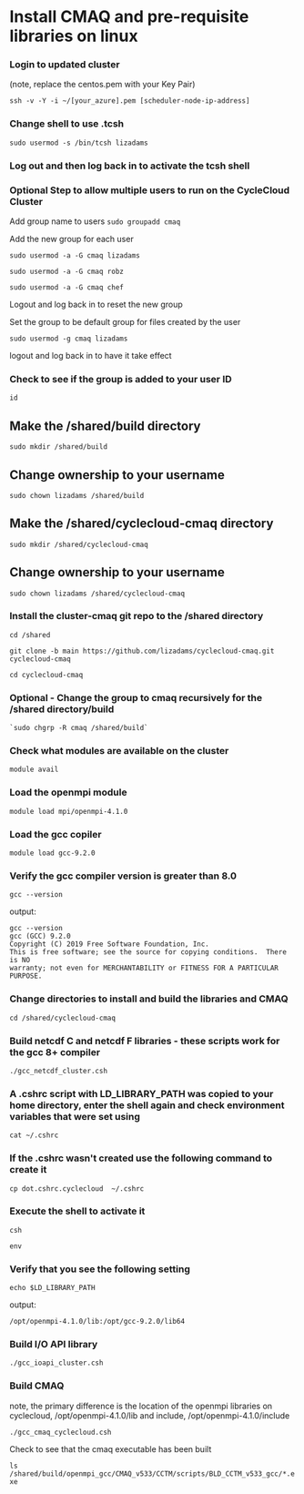 # Install CMAQ and pre-requisite libraries on linux

### Login to updated cluster
(note, replace the centos.pem with your Key Pair)

`ssh -v -Y -i ~/[your_azure].pem [scheduler-node-ip-address]`


### Change shell to use .tcsh

`sudo usermod -s /bin/tcsh lizadams`

### Log out and then log back in to activate the tcsh shell


### Optional Step to allow multiple users to run on the CycleCloud Cluster

Add group name to users
`sudo groupadd cmaq`

Add the new group for each user

`sudo usermod -a -G cmaq lizadams`

`sudo usermod -a -G cmaq robz`

`sudo usermod -a -G cmaq chef`

Logout and log back in to reset the new group 


Set the group to be default group for files created by the user

`sudo usermod -g cmaq lizadams`

logout and log back in to have it take effect

### Check to see if the group is added to your user ID

`id`

## Make the /shared/build directory

`sudo mkdir /shared/build`

## Change ownership to your username

`sudo chown lizadams /shared/build`

## Make the /shared/cyclecloud-cmaq directory

`sudo mkdir /shared/cyclecloud-cmaq`

## Change ownership to your username

`sudo chown lizadams /shared/cyclecloud-cmaq`


### Install the cluster-cmaq git repo to the /shared directory

`cd /shared`

`git clone -b main https://github.com/lizadams/cyclecloud-cmaq.git cyclecloud-cmaq`

`cd cyclecloud-cmaq`

### Optional - Change the group to cmaq recursively for the /shared directory/build

    `sudo chgrp -R cmaq /shared/build`

### Check what modules are available on the cluster

`module avail`

### Load the openmpi module

`module load mpi/openmpi-4.1.0`

### Load the gcc copiler

`module load gcc-9.2.0`

### Verify the gcc compiler version is greater than 8.0

`gcc --version`

output:

```
gcc --version
gcc (GCC) 9.2.0
Copyright (C) 2019 Free Software Foundation, Inc.
This is free software; see the source for copying conditions.  There is NO
warranty; not even for MERCHANTABILITY or FITNESS FOR A PARTICULAR PURPOSE.
```

### Change directories to install and build the libraries and CMAQ

`cd /shared/cyclecloud-cmaq`

### Build netcdf C and netcdf F libraries - these scripts work for the gcc 8+ compiler

`./gcc_netcdf_cluster.csh`

### A .cshrc script with LD_LIBRARY_PATH was copied to your home directory, enter the shell again and check environment variables that were set using

`cat ~/.cshrc`

### If the .cshrc wasn't created use the following command to create it

`cp dot.cshrc.cyclecloud  ~/.cshrc`

### Execute the shell to activate it

`csh`

`env`

### Verify that you see the following setting

```
echo $LD_LIBRARY_PATH
```

output:

```
/opt/openmpi-4.1.0/lib:/opt/gcc-9.2.0/lib64
```

### Build I/O API library

`./gcc_ioapi_cluster.csh`

### Build CMAQ
note, the primary difference is the location of the openmpi libraries on cyclecloud, /opt/openmpi-4.1.0/lib and include, /opt/openmpi-4.1.0/include

`./gcc_cmaq_cyclecloud.csh`

Check to see that the cmaq executable has been built

`ls /shared/build/openmpi_gcc/CMAQ_v533/CCTM/scripts/BLD_CCTM_v533_gcc/*.exe`
